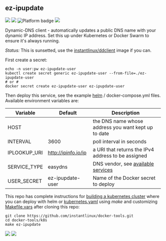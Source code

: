 ## ez-ipupdate
[![](https://img.shields.io/docker/v/instantlinux/ez-ipupdate?sort=date)](https://microbadger.com/images/instantlinux/ez-ipupdate "Version badge") [![](https://images.microbadger.com/badges/image/instantlinux/ez-ipupdate.svg)](https://microbadger.com/images/instantlinux/ez-ipupdate "Image badge") ![](https://img.shields.io/badge/platform-amd64%20arm64%20arm%2Fv6%20arm%2Fv7-blue "Platform badge") [![](https://img.shields.io/badge/dockerfile-latest-blue)](https://gitlab.com/instantlinux/docker-tools/-/blob/master/images/ez-ipupdate/Dockerfile "dockerfile")

Dynamic-DNS client - automatically updates a public DNS name with your dynamic IP address. Set this up under Kubernetes or Docker Swarm to ensure it's always running.

*Status:* This is sunsetted, use the [instantlinux/ddclient](https://hub.docker.com/repository/docker/instantlinux/ddclient) image if you can.

First create a secret:

    echo -n user:pw ez-ipupdate-user
    kubectl create secret generic ez-ipupdate-user --from-file=./ez-ipupdate-user
    # or #
    docker secret create ez-ipupdate-user ez-ipupdate-user

Then deploy this service, see the example [helm](https://github.com/instantlinux/docker-tools/tree/master/images/ez-ipupdate/helm) / docker-compose.yml files. Available environment variables are:

| Variable | Default | Description |
| -------- |-------- | ----------- |
| HOST | | the DNS name whose address you want kept up to date |
| INTERVAL | 3600 | poll interval in seconds |
| IPLOOKUP_URI | http://ipinfo.io/ip | a URI that returns the IPv4 address to be assigned |
| SERVICE_TYPE | easydns | DNS vendor, see [available services](http://leaf.sourceforge.net/doc/bucu-ezipupd.html) |
| USER_SECRET | ez-ipupdate-user |Name of the Docker secret to deploy |

This repo has complete instructions for
[building a kubernetes cluster](https://github.com/instantlinux/docker-tools/blob/master/k8s/README.md) where you can deploy with helm or [kubernetes.yaml](https://github.com/instantlinux/docker-tools/blob/master/images/ez-ipupdate/kubernetes.yaml) using _make_ and customizing [Makefile.vars](https://github.com/instantlinux/docker-tools/blob/master/k8s/Makefile.vars) after cloning this repo:
~~~
git clone https://github.com/instantlinux/docker-tools.git
cd docker-tools/k8s
make ez-ipupdate
~~~

[![](https://img.shields.io/badge/license-GPL--2.0-red.svg)](https://choosealicense.com/licenses/gpl-2.0/ "License badge") [![](https://img.shields.io/badge/code-sourceforge%2Fez_ipupdate-blue.svg)](https://sourceforge.net/projects/ez-ipupdate/ "Code repo")
